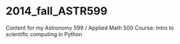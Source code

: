 2014_fall_ASTR599
=================

Content for my Astronomy 599 / Applied Math 500 Course: Intro to scientific computing in Python
